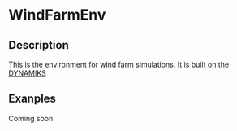 # WindFarmEnv


## Description 
This is the environment for wind farm simulations. It is built on the [DYNAMIKS](https://gitlab.windenergy.dtu.dk/DYNAMIKS/dynamiks) 



## Exanples

Coming soon
